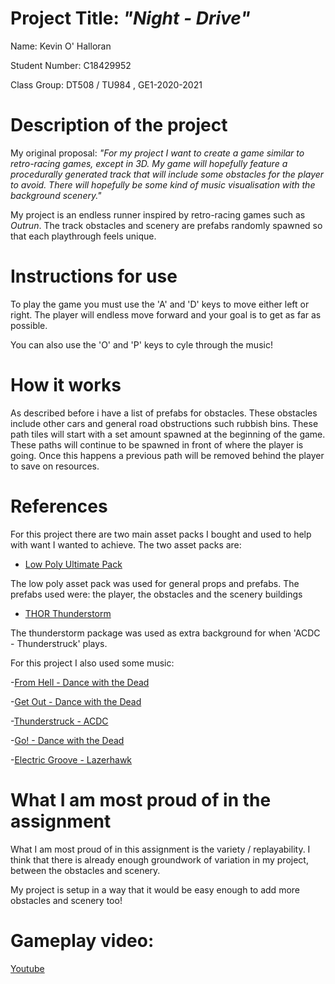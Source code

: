 # Project Title:    *"Night - Drive"*

Name:  Kevin O' Halloran

Student Number:   C18429952

Class Group:  DT508 / TU984 , GE1-2020-2021

# Description of the project

My original proposal: *"For my project I want to create a game similar to retro-racing games, except in 3D. 
My game will hopefully feature a procedurally generated track that will include some obstacles for the player to avoid. 
There will hopefully be some kind of music visualisation with the background scenery."*

My project is an endless runner inspired by retro-racing games such as *Outrun*. The track obstacles and scenery are prefabs randomly spawned so that
each playthrough feels unique. 

# Instructions for use

To play the game you must use the 'A' and 'D' keys to move either left or right. The player will endless move forward and your goal is
to get as far as possible.

You can also use the 'O' and 'P' keys to cyle through the music!

# How it works

As described before i have a list of prefabs for obstacles. These obstacles include other cars and general road obstructions such rubbish bins.
These path tiles will start with a set amount spawned at the beginning of the game. These paths will continue to be spawned in front of where the player is going.
Once this happens a previous path will be removed behind the player to save on resources.

# References

For this project there are two main asset packs I bought and used to help with want I wanted to achieve.
The two asset packs are: 

- [Low Poly Ultimate Pack](https://assetstore.unity.com/packages/3d/props/low-poly-ultimate-pack-54733)

The low poly asset pack was used for general props and prefabs. The prefabs used were: the player, the obstacles and the scenery buildings

- [THOR Thunderstorm](https://assetstore.unity.com/packages/tools/particles-effects/thor-thunderstorm-103956)

The thunderstorm package was used as extra background for when 'ACDC - Thunderstruck' plays.


For this project I also used some music:

-[From Hell - Dance with the Dead](https://www.youtube.com/watch?v=RNMDZS1Ab0A)

-[Get Out - Dance with the Dead](https://www.youtube.com/watch?v=2E9-rDplPrM)

-[Thunderstruck - ACDC](https://www.youtube.com/watch?v=v2AC41dglnM)

-[Go! - Dance with the Dead](https://www.youtube.com/watch?v=umevclxiv2o)

-[Electric Groove - Lazerhawk](https://www.youtube.com/watch?v=2gvsAfVXS48)


# What I am most proud of in the assignment

What I am most proud of in this assignment is the variety / replayability. I think that there is already enough groundwork of variation in my project,
between the obstacles and scenery.

My project is setup in a way that it would be easy enough to add more obstacles and scenery too!

# Gameplay video:

[Youtube](https://youtu.be/8et0UxHoIJU)
